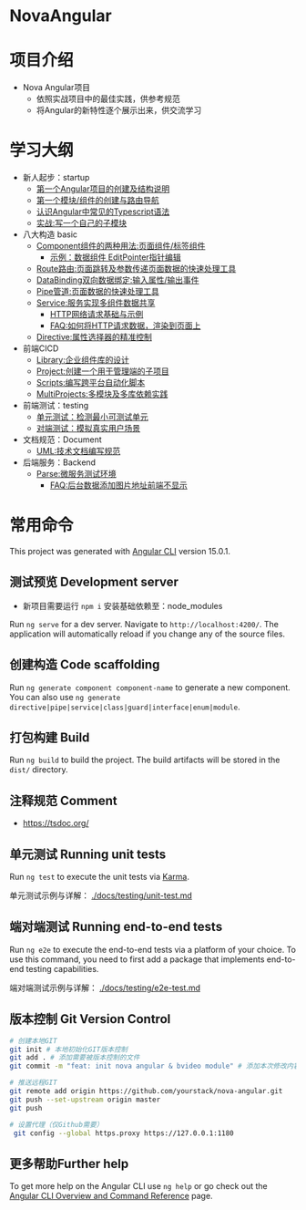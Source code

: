 # NovaAngular
# 项目介绍
- Nova Angular项目
    - 依照实战项目中的最佳实践，供参考规范
    - 将Angular的新特性逐个展示出来，供交流学习

# 学习大纲
- 新人起步：startup
    - [第一个Angular项目的创建及结构说明](docs/startup/1.initproject.md)
    - [第一个模块/组件的创建与路由导航](docs/startup/2.newmodule%26component.md)
    - [认识Angular中常见的Typescript语法](docs/startup/3.tslang.md)
    - [实战:写一个自己的子模块](docs/startup/task1.md)
- 八大构造 basic
    - [Component组件的两种用法:页面组件/标签组件](docs/basic/component.md)
        - [示例：数据组件 EditPointer指针编辑](/docs/backend/component-edit-pointer.md)
    - [Route路由:页面跳转及参数传递页面数据的快速处理工具](docs/basic/route.md)
    - [DataBinding双向数据绑定:输入属性/输出事件](docs/basic/databinding.md)
    - [Pipe管道:页面数据的快速处理工具](docs/basic/pipe.md)
    - [Service:服务实现多组件数据共享](docs/basic/service.md)
        - [HTTP网络请求基础与示例](docs/backend/request.md)
        - [FAQ:如何将HTTP请求数据，渲染到页面上](docs/faq/faq.http2html.md)
    - [Directive:属性选择器的精准控制](docs/basic/directive.md)
- 前端CICD
    - [Library:企业组件库的设计](docs/cicd/library.md)
    - [Project:创建一个用于管理端的子项目](/docs/cicd/project.md)
    - [Scripts:编写跨平台自动化脚本](scripts/README.md)
    - [MultiProjects:多模块及多库依赖实践](docs/cicd/multi-projects.md)
- 前端测试：testing
    - [单元测试：检测最小可测试单元](docs/testing/unit-test.md)
    - [对端测试：模拟真实用户场景](docs/testing/e2e-test.md)
- 文档规范：Document
    - [UML:技术文档编写规范](docs/uml/document.md)
- 后端服务：Backend
    - [Parse:微服务测试环境](docs/backend/parse.md)
        - [FAQ:后台数据添加图片地址前端不显示](docs/faq/faq.imgbed.md)

# 常用命令
This project was generated with [Angular CLI](https://github.com/angular/angular-cli) version 15.0.1.

## 测试预览 Development server
- 新项目需要运行 `npm i` 安装基础依赖至：node_modules

Run `ng serve` for a dev server. Navigate to `http://localhost:4200/`. The application will automatically reload if you change any of the source files.

## 创建构造 Code scaffolding

Run `ng generate component component-name` to generate a new component. You can also use `ng generate directive|pipe|service|class|guard|interface|enum|module`.

## 打包构建 Build

Run `ng build` to build the project. The build artifacts will be stored in the `dist/` directory.

## 注释规范 Comment
- https://tsdoc.org/

## 单元测试 Running unit tests

Run `ng test` to execute the unit tests via [Karma](https://karma-runner.github.io).

单元测试示例与详解： [./docs/testing/unit-test.md](docs/testing/unit-test.md)


## 端对端测试 Running end-to-end tests

Run `ng e2e` to execute the end-to-end tests via a platform of your choice. To use this command, you need to first add a package that implements end-to-end testing capabilities.

端对端测试示例与详解： [./docs/testing/e2e-test.md](docs/testing/e2e-test.md)

## 版本控制 Git Version Control
``` sh
# 创建本地GIT
git init # 本地初始化GIT版本控制
git add . # 添加需要被版本控制的文件
git commit -m "feat: init nova angular & bvideo module" # 添加本次修改内容的说明

# 推送远程GIT
git remote add origin https://github.com/yourstack/nova-angular.git
git push --set-upstream origin master
git push

# 设置代理（仅Github需要）
 git config --global https.proxy https://127.0.0.1:1180
```

## 更多帮助Further help

To get more help on the Angular CLI use `ng help` or go check out the [Angular CLI Overview and Command Reference](https://angular.io/cli) page.
